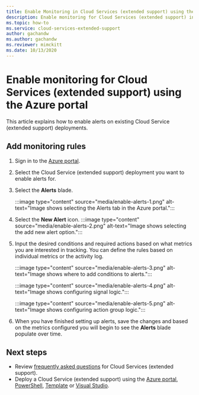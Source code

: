 ```yaml
---
title: Enable Monitoring in Cloud Services (extended support) using the Azure portal
description: Enable monitoring for Cloud Services (extended support) instances using the Azure portal
ms.topic: how-to
ms.service: cloud-services-extended-support
author: gachandw
ms.author: gachandw
ms.reviewer: mimckitt
ms.date: 10/13/2020
---
```


# Enable monitoring for Cloud Services (extended support) using the Azure portal

This article explains how to enable alerts on existing Cloud Service (extended support) deployments. 

## Add monitoring rules
1. Sign in to the [Azure portal](https://portal.azure.com).
2. Select the Cloud Service (extended support) deployment you want to enable alerts for. 
3. Select the **Alerts** blade. 

    :::image type="content" source="media/enable-alerts-1.png" alt-text="Image shows selecting the Alerts tab in the Azure portal.":::

4. Select the **New Alert** icon.
     :::image type="content" source="media/enable-alerts-2.png" alt-text="Image shows selecting the add new alert option.":::

5. Input the desired conditions and required actions based on what metrics you are interested in tracking. You can define the rules based on individual metrics or the activity log. 

     :::image type="content" source="media/enable-alerts-3.png" alt-text="Image shows where to add conditions to alerts.":::

     :::image type="content" source="media/enable-alerts-4.png" alt-text="Image shows configuring signal logic.":::

     :::image type="content" source="media/enable-alerts-5.png" alt-text="Image shows configuring action group logic.":::

6. When you have finished setting up alerts, save the changes and based on the metrics configured you will begin to see the **Alerts** blade populate over time.

## Next steps 
- Review [frequently asked questions](faq.yml) for Cloud Services (extended support).
- Deploy a Cloud Service (extended support) using the [Azure portal](deploy-portal.md), [PowerShell](deploy-powershell.md), [Template](deploy-template.md) or [Visual Studio](deploy-visual-studio.md).